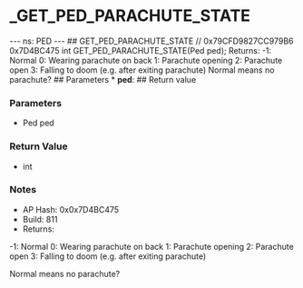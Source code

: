 # _GET_PED_PARACHUTE_STATE

--- ns: PED --- ## GET_PED_PARACHUTE_STATE  // 0x79CFD9827CC979B6 0x7D4BC475 int GET_PED_PARACHUTE_STATE(Ped ped);  Returns: -1: Normal 0: Wearing parachute on back 1: Parachute opening 2: Parachute open 3: Falling to doom (e.g. after exiting parachute) Normal means no parachute?  ## Parameters * **ped**:  ## Return value

### Parameters
* Ped ped

### Return Value
* int

### Notes
* AP Hash: 0x0x7D4BC475
* Build: 811
* Returns:

-1: Normal
0: Wearing parachute on back
1: Parachute opening
2: Parachute open
3: Falling to doom (e.g. after exiting parachute)

Normal means no parachute?

